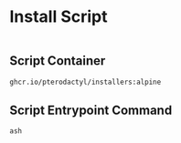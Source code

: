 # Install Script

```ash

```

## Script Container

```txt
ghcr.io/pterodactyl/installers:alpine
```

## Script Entrypoint Command

```txt
ash
```
